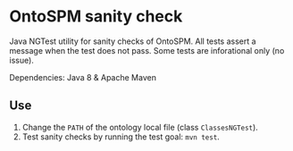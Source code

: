 # OntoSPM sanity check

Java NGTest utility for sanity checks of OntoSPM. 
All tests assert a message when the test does not pass.
Some tests are inforational only (no issue).

Dependencies: Java 8 & Apache Maven

## Use

1. Change the `PATH` of the ontology local file (class `ClassesNGTest`).
2. Test sanity checks by running the test goal: `mvn test`.


